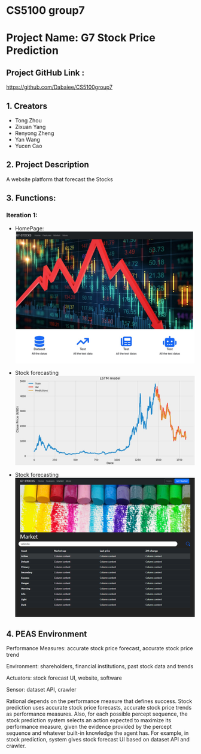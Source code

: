 # CS5100 group7
# Project Name: G7 Stock Price Prediction

## Project GitHub Link :

https://github.com/Dabaiee/CS5100group7

## 1. Creators

- Tong Zhou
- Zixuan Yang
- Renyong Zheng
- Yan Wang
- Yucen Cao

## 2. Project Description

A website platform that forecast the Stocks

## 3. Functions:

### Iteration 1:

- HomePage:
![GitHub Logo](/InfoImg/homepage.jpg)

- Stock forecasting
![GitHub Logo](/InfoImg/stock0.jpg)

- Stock forecasting
![GitHub Logo](/InfoImg/market_page.png)

## 4. PEAS Environment
Performance Measures: accurate stock price forecast, accurate stock price trend

Environment: shareholders, financial institutions, past stock data and trends

Actuators: stock forecast UI, website, software

Sensor: dataset API, crawler

Rational depends on the performance measure that defines success. Stock prediction uses accurate stock price forecasts, accurate stock price trends as performance measures. Also, for each possible percept sequence, the stock prediction system selects an action expected to maximize its performance measure, given the evidence provided by the percept sequence and whatever built-in knowledge the agent has. For example, in stock prediction, system gives stock forecast UI based on dataset API and crawler.




